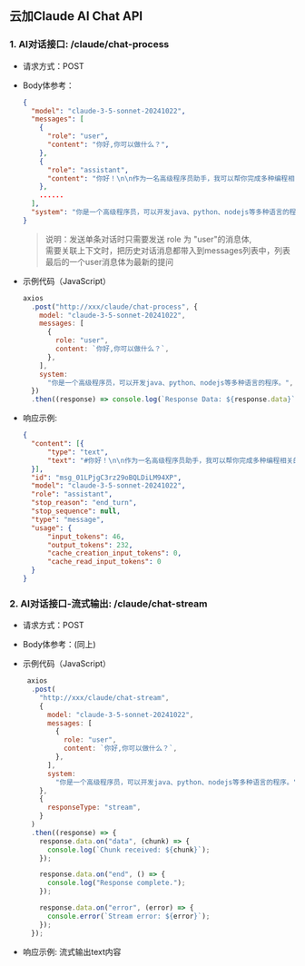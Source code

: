 ## 云加Claude AI Chat API


### 1. AI对话接口: /claude/chat-process

- 请求方式：POST
- Body体参考：
  ```json
  {
    "model": "claude-3-5-sonnet-20241022",
    "messages": [
      {
        "role": "user",
        "content": "你好,你可以做什么？",
      },
      {
        "role": "assistant",
        "content": "你好！\n\n作为一名高级程序员助手，我可以帮你完成多种编程相关的任务，....",
      },
      ......  
    ],
    "system": "你是一个高级程序员，可以开发java、python、nodejs等多种语言的程序。",
  }
  ```
  > 说明：发送单条对话时只需要发送  role 为 "user"的消息体,<br /> 需要关联上下文时，把历史对话消息都带入到messages列表中，列表最后的一个user消息体为最新的提问

- 示例代码（JavaScript）

  ```javascript
  axios
    .post("http://xxx/claude/chat-process", {
      model: "claude-3-5-sonnet-20241022",
      messages: [
        {
          role: "user",
          content: `你好,你可以做什么？`,
        },
      ],
      system:
        "你是一个高级程序员，可以开发java、python、nodejs等多种语言的程序。",
    })
    .then((response) => console.log(`Response Data: ${response.data}`));
  ```
  
- 响应示例:
  ```json
  {
    "content": [{
    	"type": "text",
    	"text": "#你好！\n\n作为一名高级程序员助手，我可以帮你完成多种编程相关的任务..."
    }],
    "id": "msg_01LPjgC3rz29oBQLDiLM94XP",
    "model": "claude-3-5-sonnet-20241022",
    "role": "assistant",
    "stop_reason": "end_turn",
    "stop_sequence": null,
    "type": "message",
    "usage": {
    	"input_tokens": 46,
    	"output_tokens": 232,
    	"cache_creation_input_tokens": 0,
    	"cache_read_input_tokens": 0
    }
  }
  ```
  
### 2. AI对话接口-流式输出: /claude/chat-stream

- 请求方式：POST
- Body体参考：(同上)
- 示例代码（JavaScript）

  ```javascript
   axios
    .post(
      "http://xxx/claude/chat-stream",
      {
        model: "claude-3-5-sonnet-20241022",
        messages: [
          {
            role: "user",
            content: `你好,你可以做什么？`,
          },
        ],
        system:
          "你是一个高级程序员，可以开发java、python、nodejs等多种语言的程序。",
      },
      {
        responseType: "stream",
      }
    )
    .then((response) => {
      response.data.on("data", (chunk) => {
        console.log(`Chunk received: ${chunk}`);
      });

      response.data.on("end", () => {
        console.log("Response complete.");
      });

      response.data.on("error", (error) => {
        console.error(`Stream error: ${error}`);
      });
    });
  ```


- 响应示例: 流式输出text内容
